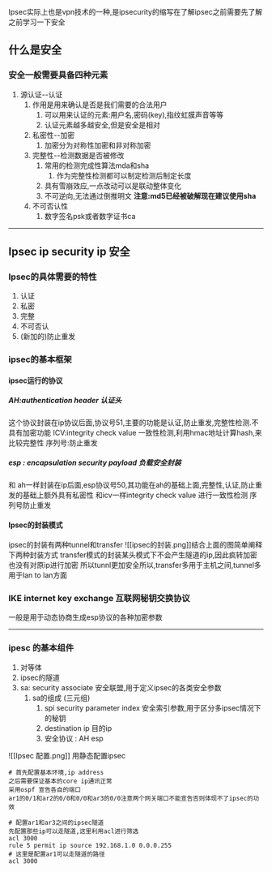 Ipsec实际上也是vpn技术的一种,是ipsecurity的缩写在了解ipsec之前需要先了解之前学习一下安全

## 什么是安全
### 安全一般需要具备四种元素
1.  源认证--认证
	1.  作用是用来确认是否是我们需要的合法用户
		1.  可以用来认证的元素:用户名,密码(key),指纹虹膜声音等等
		2.  认证元素越多越安全,但是安全是相对
	2.  私密性--加密
		1.  加密分为对称性加密和非对称加密
	3.  完整性--检测数据是否被修改
		1.  常用的检测完成性算法mda和sha
			1.  作为完整性检测都可以制定检测后制定长度
		2.  具有雪崩效应,一点改动可以是联动整体变化
		3.  不可逆向,无法通过倒推明文
**注意:md5已经被破解现在建议使用sha**
	4. 不可否认性
		1.  数字签名psk或者数字证书ca

___
## Ipsec ip security ip 安全
### Ipsec的具体需要的特性
1.  认证
2.  私密
3.  完整
4.  不可否认
5.  (新加的)防止重发

### ipsec的基本框架
#### ipsec运行的协议
##### AH:authentication header 认证头
这个协议封装在ip协议后面,协议号51,主要的功能是认证,防止重发,完整性检测.不具有加密功能
ICV:integrity check value 一致性检测,利用hmac地址计算hash,来比较完整性
序列号:防止重发

##### esp : encapsulation security payload 负载安全封装
和 ah一样封装在ip后面,esp协议号50,其功能在ah的基础上面,完整性,认证,防止重发的基础上额外具有私密性
和icv一样integrity check value 进行一致性检测
序列号防止重发

#### Ipsec的封装模式
ipsec的封装有两种tunnel和transfer
![[ipsec的封装.png]]结合上面的图简单阐释下两种封装方式
transfer模式的封装某头模式下不会产生隧道的ip,因此疯转加密也没有对原ip进行加密
所以tunnl更加安全所以,transfer多用于主机之间,tunnel多用于lan to lan方面


### IKE internet key exchange 互联网秘钥交换协议
一般是用于动态协商生成esp协议的各种加密参数

---
### ipesc 的基本组件
1.  对等体
2.  ipsec的隧道
3.  sa: security associate 安全联盟,用于定义ipsec的各类安全参数
	1.  sa的组成 (三元组)
		1.  spi security parameter index 安全索引参数,用于区分多ipsec情况下的秘钥
		2.  destination ip 目的ip
		3.  安全协议 : AH esp

![[Ipsec  配置.png]]
用静态配置ipsec
``` huawei
# 首先配置基本环境,ip address
之后需要保证基本的core ip通讯正常
采用ospf 宣告各自的端口
ar1的0/1和ar2的0/0和0/0和ar3的0/0注意两个网关端口不能宣告否则体现不了ipsec的功效

# 配置ar1和ar3之间的ipsec隧道 
先配置那些ip可以走隧道,这里利用acl进行筛选
acl 3000
rule 5 permit ip source 192.168.1.0 0.0.0.255
# 这里是配置ar1可以走隧道的路径
acl 3000
```